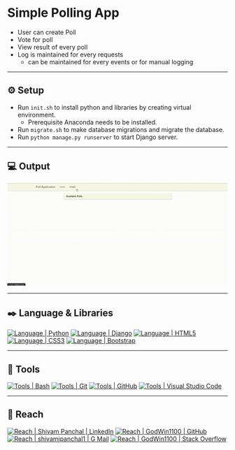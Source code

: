 # Simple Polling App

- User can create Poll
- Vote for poll
- View result of every poll
- Log is maintained for every requests
  - can be maintained for every events or for manual logging

---

## :gear: Setup

- Run `init.sh` to install python and libraries by creating virtual environment.
  - Prerequisite Anaconda needs to be installed.
- Run `migrate.sh` to make database migrations and migrate the database.
- Run `python manage.py runserver` to start Django server.

---

## :computer: Output

![Polling](./polling.gif)

---

## :black_nib: Language & Libraries

[![Language | Python](https://img.shields.io/badge/Python-eeeeee?style=for-the-badge&logo=python&logoColor=ffffff&labelColor=3776AB)][python]
[![Language | Django](https://img.shields.io/badge/django-eeeeee?style=for-the-badge&logo=django&logoColor=ffffff&labelColor=092E20)][django]
[![Language | HTML5](https://img.shields.io/badge/html5-eeeeee?style=for-the-badge&logo=html5&logoColor=ffffff&labelColor=E34F26)][html5]
[![Language | CSS3](https://img.shields.io/badge/css3-eeeeee?style=for-the-badge&logo=css3&logoColor=ffffff&labelColor=1572B6)][css3]
[![Language | Bootstrap](https://img.shields.io/badge/bootstrap-eeeeee?style=for-the-badge&logo=bootstrap&logoColor=ffffff&labelColor=7952B3)][bootstrap]

<!-- [![Language | JavaScript](https://img.shields.io/badge/Javascript-eeeeee?style=for-the-badge&logo=javascript&logoColor=F7DF1E&labelColor=000000)][javascript] -->

---

## :wrench: Tools

[![Tools | Bash](https://img.shields.io/badge/bash-eeeeee?style=for-the-badge&logo=gnubash&logoColor=000&labelColor=f0efe7)][git]
[![Tools | Git](https://img.shields.io/badge/Git-eeeeee?style=for-the-badge&logo=git&logoColor=F05032&labelColor=f0efe7)][git]
[![Tools | GitHub](https://img.shields.io/badge/Github-eeeeee?style=for-the-badge&logo=github&logoColor=ffffff&labelColor=181717)][github]
[![Tools | Visual Studio Code](https://img.shields.io/badge/Visual_Studio_Code-eeeeee?style=for-the-badge&logo=visual-studio-code&logoColor=007ACC&labelColor=2C2C32)][visual_studio_code]

---

## :round_pushpin: Reach

[![Reach | Shivam Panchal | LinkedIn](https://img.shields.io/badge/Shivam_Panchal-eeeeee?style=for-the-badge&logo=linkedin&logoColor=ffffff&labelColor=0A66C2)][reach_linkedin]
[![Reach | GodWin1100 | GitHub](https://img.shields.io/badge/Godwin1100-eeeeee?style=for-the-badge&logo=github&logoColor=ffffff&labelColor=181717)][reach_github]
[![Reach | shivamjpanchal1 | G Mail](https://img.shields.io/badge/shivamjpanchal1-eeeeee?style=for-the-badge&logo=gmail&logoColor=ffffff&labelColor=EA4335)][reach_gmail]
[![Reach | GodWin1100 | Stack Overflow](https://img.shields.io/badge/GodWin1100-eeeeee?style=for-the-badge&logo=stackoverflow&logoColor=F58025&labelColor=ffffff)][reach_stackoverflow]

<!-- Technology -->

[python]: https://www.python.org/
[django]: https://www.djangoproject.com/
[html5]: https://developer.mozilla.org/en-US/docs/Web/HTML
[css3]: https://developer.mozilla.org/en-US/docs/Web/CSS
[bootstrap]: https://getbootstrap.com/

<!-- [javascript]: https://developer.mozilla.org/en-US/docs/Web/JavaScript -->

<!-- Tools -->

[github]: https://github.com
[git]: https://git-scm.com/doc
[visual_studio_code]: https://code.visualstudio.com/

<!-- Reach  -->

[reach_linkedin]: https://www.linkedin.com/in/godwin1100
[reach_gmail]: mailto:shivamjpanchal1@gmail.com?subject=GitHub%20Hello
[reach_github]: https://github.com/GodWin1100
[reach_stackoverflow]: https://stackoverflow.com/users/10995550/godwin1100

